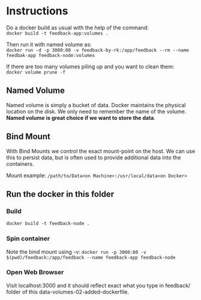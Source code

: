 # Instructions

Do a docker build as usual with the help of the command:   
`docker build -t feedback-app:volumes .`

Then run it with named volume as:  
`docker run -d -p 3000:80 -v feedback-by-rk:/app/feedback --rm --name feedbak-app feedback-node:volumes`

If there are too many volumes piling up and you want to clean them:  
`docker volume prune -f`

## Named Volume 
Named volume is simply a bucket of data. Docker maintains the physical location on the disk. We only need to remember the name of the volume. **Named volume is great choice if we want to store the data**.

## Bind Mount
With Bind Mounts we control the exact mount-point on the host. We can use this to persist data, but is often used to provide additional data into the containers. 

Mount example: `/path/to/Data<on Machine>:/usr/local/data<on Docker>`

## Run the docker in this folder
### Build
`docker build -t feedback-node .`

### Spin container
Note the bind mount using -v:
`docker run -p 3000:80 -v $(pwd)/feedback:/app/feedback --name feedback-app feedback-node`

### Open Web Browser
Visit localhost:3000 and it should reflect exact what you type in feedback/ folder of this data-volumes-02-added-dockerfile.